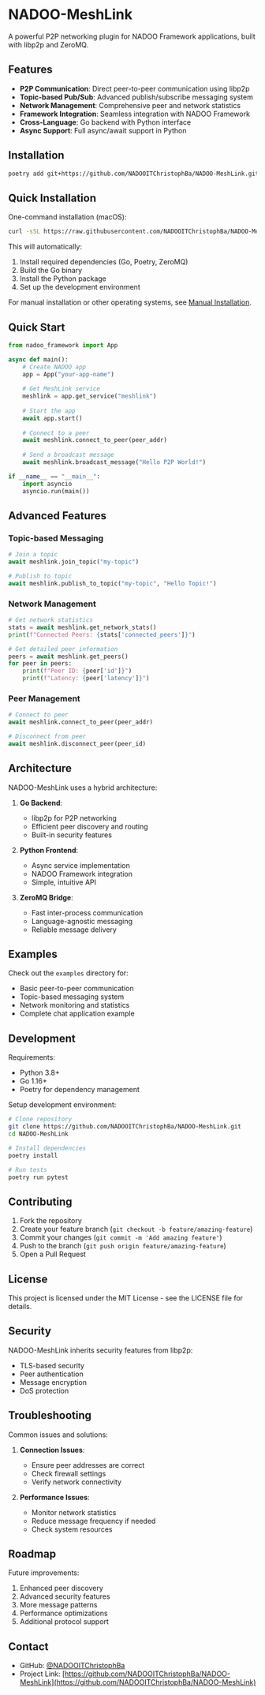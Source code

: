 # NADOO-MeshLink

A powerful P2P networking plugin for NADOO Framework applications, built with libp2p and ZeroMQ.

## Features

- **P2P Communication**: Direct peer-to-peer communication using libp2p
- **Topic-based Pub/Sub**: Advanced publish/subscribe messaging system
- **Network Management**: Comprehensive peer and network statistics
- **Framework Integration**: Seamless integration with NADOO Framework
- **Cross-Language**: Go backend with Python interface
- **Async Support**: Full async/await support in Python

## Installation

```bash
poetry add git+https://github.com/NADOOITChristophBa/NADOO-MeshLink.git
```

## Quick Installation

One-command installation (macOS):
```bash
curl -sSL https://raw.githubusercontent.com/NADOOITChristophBa/NADOO-MeshLink/main/setup.sh | bash
```

This will automatically:
1. Install required dependencies (Go, Poetry, ZeroMQ)
2. Build the Go binary
3. Install the Python package
4. Set up the development environment

For manual installation or other operating systems, see [Manual Installation](#manual-installation).

## Quick Start

```python
from nadoo_framework import App

async def main():
    # Create NADOO app
    app = App("your-app-name")
    
    # Get MeshLink service
    meshlink = app.get_service("meshlink")
    
    # Start the app
    await app.start()
    
    # Connect to a peer
    await meshlink.connect_to_peer(peer_addr)
    
    # Send a broadcast message
    await meshlink.broadcast_message("Hello P2P World!")

if __name__ == "__main__":
    import asyncio
    asyncio.run(main())
```

## Advanced Features

### Topic-based Messaging

```python
# Join a topic
await meshlink.join_topic("my-topic")

# Publish to topic
await meshlink.publish_to_topic("my-topic", "Hello Topic!")
```

### Network Management

```python
# Get network statistics
stats = await meshlink.get_network_stats()
print(f"Connected Peers: {stats['connected_peers']}")

# Get detailed peer information
peers = await meshlink.get_peers()
for peer in peers:
    print(f"Peer ID: {peer['id']}")
    print(f"Latency: {peer['latency']}")
```

### Peer Management

```python
# Connect to peer
await meshlink.connect_to_peer(peer_addr)

# Disconnect from peer
await meshlink.disconnect_peer(peer_id)
```

## Architecture

NADOO-MeshLink uses a hybrid architecture:

1. **Go Backend**: 
   - libp2p for P2P networking
   - Efficient peer discovery and routing
   - Built-in security features

2. **Python Frontend**:
   - Async service implementation
   - NADOO Framework integration
   - Simple, intuitive API

3. **ZeroMQ Bridge**:
   - Fast inter-process communication
   - Language-agnostic messaging
   - Reliable message delivery

## Examples

Check out the `examples` directory for:

- Basic peer-to-peer communication
- Topic-based messaging system
- Network monitoring and statistics
- Complete chat application example

## Development

Requirements:
- Python 3.8+
- Go 1.16+
- Poetry for dependency management

Setup development environment:

```bash
# Clone repository
git clone https://github.com/NADOOITChristophBa/NADOO-MeshLink.git
cd NADOO-MeshLink

# Install dependencies
poetry install

# Run tests
poetry run pytest
```

## Contributing

1. Fork the repository
2. Create your feature branch (`git checkout -b feature/amazing-feature`)
3. Commit your changes (`git commit -m 'Add amazing feature'`)
4. Push to the branch (`git push origin feature/amazing-feature`)
5. Open a Pull Request

## License

This project is licensed under the MIT License - see the LICENSE file for details.

## Security

NADOO-MeshLink inherits security features from libp2p:

- TLS-based security
- Peer authentication
- Message encryption
- DoS protection

## Troubleshooting

Common issues and solutions:

1. **Connection Issues**:
   - Ensure peer addresses are correct
   - Check firewall settings
   - Verify network connectivity

2. **Performance Issues**:
   - Monitor network statistics
   - Reduce message frequency if needed
   - Check system resources

## Roadmap

Future improvements:

1. Enhanced peer discovery
2. Advanced security features
3. More message patterns
4. Performance optimizations
5. Additional protocol support

## Contact

- GitHub: [@NADOOITChristophBa](https://github.com/NADOOITChristophBa)
- Project Link: [https://github.com/NADOOITChristophBa/NADOO-MeshLink](https://github.com/NADOOITChristophBa/NADOO-MeshLink)
